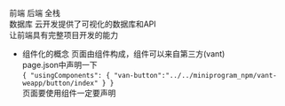前端 后端 全栈  
数据库 云开发提供了可视化的数据库和API  
让前端具有完整项目开发的能力  

- 组件化的概念
    页面由组件构成，组件可以来自第三方(vant)  
    page.json中声明一下  
    `{
        "usingComponents": {
            "van-button":"../../miniprogram_npm/vant-weapp/button/index"
        }
    }`  
    页面要使用组件一定要声明  
    
